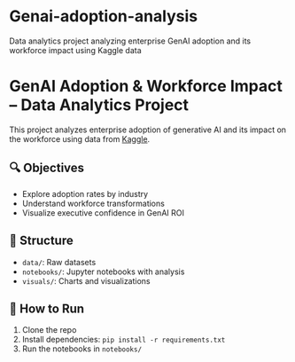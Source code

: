 # Genai-adoption-analysis
Data analytics project analyzing enterprise GenAI adoption and its workforce impact using Kaggle data 


# GenAI Adoption & Workforce Impact – Data Analytics Project

This project analyzes enterprise adoption of generative AI and its impact on the workforce using data from [Kaggle](https://www.kaggle.com/datasets/tfisthis/enterprise-genai-adoption-and-workforce-impact-data).

## 🔍 Objectives
- Explore adoption rates by industry
- Understand workforce transformations
- Visualize executive confidence in GenAI ROI

## 📁 Structure
- `data/`: Raw datasets
- `notebooks/`: Jupyter notebooks with analysis
- `visuals/`: Charts and visualizations

## 🚀 How to Run
1. Clone the repo
2. Install dependencies: `pip install -r requirements.txt`
3. Run the notebooks in `notebooks/`
